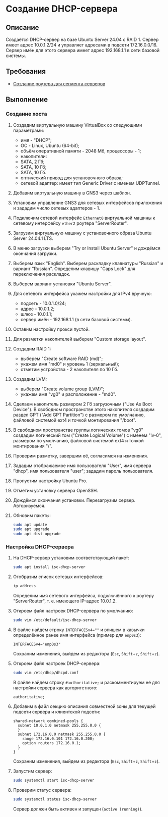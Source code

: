 # Создание DHCP-сервера

## Описание

Создаётся DHCP-сервер на базе Ubuntu Server 24.04 с RAID 1. Сервер имеет адрес 10.0.1.2/24 и управляет адресами в подсети 172.16.0.0/16. Сервер имён для этого сервера имеет адрес 192.168.1.1 в сети базовой системы.

## Требования

* [Создание роутера для сегмента серверов](server-router.md)

## Выполнение

### Создание хоста

1. Создадим виртуальную машину VirtualBox со следующими параметрами:
    * имя - "DHCP";
    * ОС - Linux, Ubuntu (64-bit);
    * объём оперативной памяти - 2048 Мб, процессоры - 1;
    * накопители:
    * SATA, 2 Гб;
    * SATA, 10 Гб;
    * SATA, 10 Гб.
    * оптический привод для установочного образа;
    * сетевой адаптер: имеет тип Generic Driver с именем UDPTunnel.

2. Добавим виртуальную машину в GNS3 через шаблон.

3. Установим управление GNS3 для сетевых интерфейсов приложения и зададим число сетевых адаптеров - 1.

4. Подключим сетевой интерфейс `Ethernet0` виртуальной машины к сетевому интерфейсу `ether2` роутера "ServerRouter".

5. Загрузим виртуальную машину с установочного образа Ubuntu Server 24.04.1 LTS.

6. В меню загрузки выберем "Try or Install Ubuntu Server" и дождёмся окончания загрузки.

7. Выберем язык "English". Выберем раскладку клавиатуры "Russian" и вариант "Russian". Определим клавишу "Caps Lock" для переключения раскладок.

8. Выберем вариант установки "Ubuntu Server".

9. Для сетевого интерфейса укажем настройки для IPv4 вручную:
    * подсеть - 10.0.1.0/24;
    * адрес - 10.0.1.2;
    * шлюз - 10.0.1.1;
    * сервер имён - 192.168.1.1 (в сети базовой системы).

10. Оставим настройку прокси пустой.

11. Для разметки накопителей выберем "Custom storage layout".

12. Создадим RAID 1:
    * выберем "Create software RAID (md)";
    * укажем имя "md0" и уровень 1 (зеркальный);
    * отметим устройства - 2 накопителя по 10 Гб.

13. Создадим LVM:
    * выберем "Create volume group (LVM)";
    * укажем имя "vg0" и расположение - "md0".

14. Сделаем накопитель размером 2 Гб загрузочным ("Use As Boot Device"). В свободном пространстве этого накопителя создадим раздел GPT ("Add GPT Partition") с размером по умолчанию, файловой системой ext4 и точкой монтирования "/boot".

15. В свободном пространстве группы логических томов "vg0" создадим логический том ("Create Logical Volume") с именем "lv-0", размером по умолчанию, файловой системой ext4 и точкой монтирования "/".

16. Проверим разметку, завершим её, согласимся на изменения.

17. Зададим отображаемое имя пользователя "User", имя сервера "dhcp", имя пользователя "user"; зададим пароль пользователя.

18. Пропустим настройку Ubuntu Pro.

19. Отметим установку сервера OpenSSH.

20. Дождёмся окончания установки. Перезагрузим сервер. Авторизуемся.

21. Обновим пакеты:

    ```sh
    sudo apt update
    sudo apt upgrade
    sudo apt dist-upgrade
    ```

### Настройка DHCP-сервера

1. На DHCP-сервер установим соответствующий пакет:

    ```sh
    sudo apt install isc-dhcp-server
    ```

2. Отобразим список сетевых интерфейсов:

    ```sh
    ip address
    ```

    Определим имя сетевого интерфейса, подключённого к роутеру "ServerRouter", т. е. имеющего IP-адрес 10.0.1.2.

3. Откроем файл настроек DHCP-сервера по умолчанию:

    ```sh
    sudo vim /etc/default/isc-dhcp-server
    ```

4. В файле найдём строку `INTERFACESv4=""` и впишем в кавычки определённое ранее имя интерфейса (пример для `enp0s3`):

    ```config
    INTERFACESv4="enp0s3"
    ```

    Сохраним изменения, выйдем из редактора (`Esc`, `Shift`+`z`, `Shift`+`z`).

5. Откроем файл настроек DHCP-сервера:

    ```sh
    sudo vim /etc/dhcp/dhcpd.conf
    ```

    В файле найдём строку `#authoritative;` и раскомментируем её для настройки сервера как авторитетного:  

    ```config
    authoritative;
    ```

6. Добавим в файл секцию описания совместной зоны для текущей подсети сервера и клиентской подсети:

    ```config
    shared-network combined-pools {
      subnet 10.0.1.0 netmask 255.255.0.0 {
      }
      subnet 172.16.0.0 netmask 255.255.0.0 {
        range 172.16.0.101 172.16.0.200;
        option routers 172.16.0.1;
      }
    }
    ```

    Сохраним изменения, выйдем из редактора (`Esc`, `Shift`+`z`, `Shift`+`z`).

7. Запустим сервер:

    ```sh
    sudo systemctl start isc-dhcp-server
    ```

8. Проверим статус сервера:

    ```sh
    sudo systemctl status isc-dhcp-server
    ```

    Сервер должен быть активен и запущен (`active (running)`).
